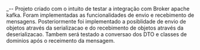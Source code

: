 _--
 Projeto criado com o intuito de testar a integração com Broker apache kafka.
 Foram implementadas as funcionalidades de envio e recebimento de mensagens.
 Posteriormente foi implementado a posiblidade de envio de objetos através da serializacao e do recebimento de objetos
através da deserializacao.
 Tambem será testado a conversao dos DTO e classes de dominios após o receimento da mensagem.
